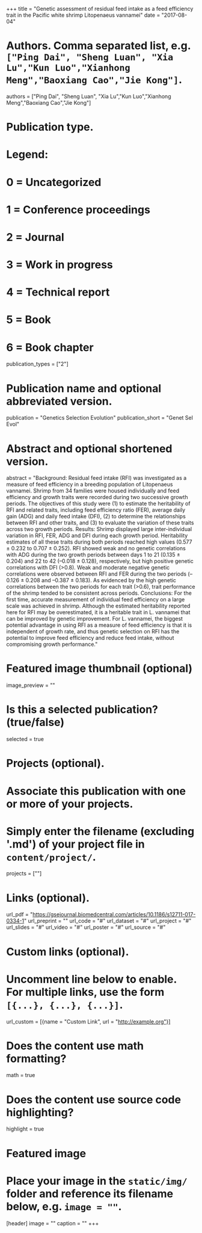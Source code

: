 +++
title = "Genetic assessment of residual feed intake as a feed efficiency trait in the Pacific white shrimp Litopenaeus vannamei"
date = "2017-08-04"

# Authors. Comma separated list, e.g. `["Ping Dai", "Sheng Luan", "Xia Lu","Kun Luo","Xianhong Meng","Baoxiang Cao","Jie Kong"]`.
authors = ["Ping Dai", "Sheng Luan", "Xia Lu","Kun Luo","Xianhong Meng","Baoxiang Cao","Jie Kong"]

# Publication type.
# Legend:
# 0 = Uncategorized
# 1 = Conference proceedings
# 2 = Journal
# 3 = Work in progress
# 4 = Technical report
# 5 = Book
# 6 = Book chapter
publication_types = ["2"]

# Publication name and optional abbreviated version.
publication = "Genetics Selection Evolution"
publication_short = "Genet Sel Evol"

# Abstract and optional shortened version.
abstract = "Background: Residual feed intake (RFI) was investigated as a measure of feed efficiency in a breeding population of Litopenaeus vannamei. Shrimp from 34 families were housed individually and feed efficiency and growth traits were recorded during two successive growth periods. The objectives of this study were (1) to estimate the heritability of RFI and related traits, including feed efficiency ratio (FER), average daily gain (ADG) and daily feed intake (DFI), (2) to determine the relationships between RFI and other traits, and (3) to evaluate the variation of these traits across two growth periods. Results: Shrimp displayed large inter-individual variation in RFI, FER, ADG and DFI during each growth period. Heritability estimates of all these traits during both periods reached high values (0.577 ± 0.232 to 0.707 ± 0.252). RFI showed weak and no genetic correlations with ADG during the two growth periods between days 1 to 21 (0.135 ± 0.204) and 22 to 42 (–0.018 ± 0.128), respectively, but high positive genetic correlations with DFI (>0.8). Weak and moderate negative genetic correlations were observed between RFI and FER during the two periods (–0.126 ± 0.208 and –0.387 ± 0.183). As evidenced by the high genetic correlations between the two periods for each trait (>0.6), trait performance of the shrimp tended to be consistent across periods. Conclusions: For the first time, accurate measurement of individual feed efficiency on a large scale was achieved in shrimp. Although the estimated heritability reported here for RFI may be overestimated, it is a heritable trait in L. vannamei that can be improved by genetic improvement. For L. vannamei, the biggest potential advantage in using RFI as a measure of feed efficiency is that it is independent of growth rate, and thus genetic selection on RFI has the potential to improve feed efficiency and reduce feed intake, without compromising growth performance."

# Featured image thumbnail (optional)
image_preview = ""

# Is this a selected publication? (true/false)
selected = true

# Projects (optional).
#   Associate this publication with one or more of your projects.
#   Simply enter the filename (excluding '.md') of your project file in `content/project/`.
projects = [""]

# Links (optional).
url_pdf = "https://gsejournal.biomedcentral.com/articles/10.1186/s12711-017-0334-1"
url_preprint = ""
url_code = "#"
url_dataset = "#"
url_project = "#"
url_slides = "#"
url_video = "#"
url_poster = "#"
url_source = "#"

# Custom links (optional).
#   Uncomment line below to enable. For multiple links, use the form `[{...}, {...}, {...}]`.
url_custom = [{name = "Custom Link", url = "http://example.org"}]

# Does the content use math formatting?
math = true

# Does the content use source code highlighting?
highlight = true

# Featured image
# Place your image in the `static/img/` folder and reference its filename below, e.g. `image = ""`.
[header]
image = ""
caption = ""
+++